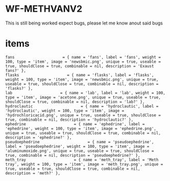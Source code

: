 # WF-METHVANV2
This is still being worked expect bugs, please let me know anout said bugs
# items
    fans                     = { name = 'fans', label = 'fans', weight = 100, type = 'item', image = 'newsbmic.png', unique = true, useable = true, shouldClose = true, combinable = nil, description = 'Exaust fans?' },
    flasks                     = { name = 'flasks', label = 'flasks', weight = 100, type = 'item', image = 'newsbmic.png', unique = true, useable = true, shouldClose = true, combinable = nil, description = 'flasks?' },
    lab                     = { name = 'lab', label = 'lab', weight = 100, type = 'item', image = 'acetone.png', unique = true, useable = true, shouldClose = true, combinable = nil, description = 'lab?' },
    hydroclautic                     = { name = 'hydroclautic', label = 'hydroclautic', weight = 100, type = 'item', image = 'hydrochloricacid.png', unique = true, useable = true, shouldClose = true, combinable = nil, description = 'hydroclautic?' },
    ephedrine                     = { name = 'ephedrine', label = 'ephedrine', weight = 100, type = 'item', image = 'ephedrine.png', unique = true, useable = true, shouldClose = true, combinable = nil, description = 'ephedrine?' },
    pseudoephedrine                     = { name = 'pseudoephedrine', label = 'pseudoephedrine', weight = 100, type = 'item', image = 'aluminumoxide.png', unique = true, useable = true, shouldClose = true, combinable = nil, description = 'pseudoephedrine?' },
    meth_tray                     = { name = 'meth_tray', label = 'Meth tray', weight = 100, type = 'item', image = 'meth_tray.png', unique = true, useable = true, shouldClose = true, combinable = nil, description = 'meth?' },

